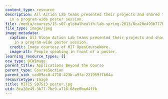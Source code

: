 ```yaml
---
content_type: resource
description: All Action Lab teams presented their projects and shared their experiences
  in a program-wide poster session.
file: /media/courses/15-s07-globalhealth-lab-spring-2013/8ca20e493b777bc9a71668ee0bad4ffb_MIT15_S07S13_poster.jpg
file_type: image/jpeg
image_metadata:
  caption: All Sloan Action Lab teams presented their projects and shared their experiences
    in a program-wide poster session.
  credit: Image courtesy of MIT OpenCourseWare.
  image-alt: People speaking in front of a poster.
learning_resource_types: []
ocw_type: OCWImage
parent_title: Applications Beyond the Course
parent_type: CourseSection
parent_uid: cad09ac0-4718-423b-a9fa-221959f7b04a
resourcetype: Image
title: MIT15_S07S13_poster.jpg
uid: 8ca20e49-3b77-7bc9-a716-68ee0bad4ffb
---
```

